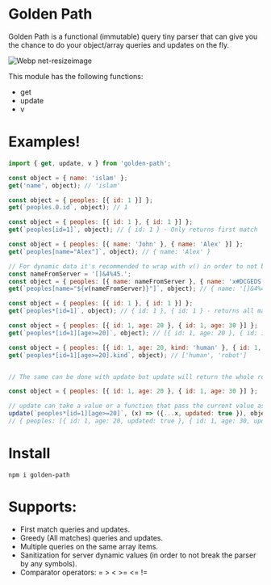 # Golden Path

Golden Path is a functional (immutable) query tiny parser that can give you the chance to do your object/array queries and updates on the fly.

![Webp net-resizeimage](https://user-images.githubusercontent.com/7091543/90341365-bd16c380-e007-11ea-8f7a-d5024917d8ee.png)

This module has the following functions:
  - get
  - update
  - v

# Examples!

```js
import { get, update, v } from 'golden-path';

const object = { name: 'islam' };
get('name', object); // 'islam'

const object = { peoples: [{ id: 1 }] };
get(`peoples.0.id`, object); // 1

const object = { peoples: [{ id: 1 }, { id: 1 }] };
get(`peoples[id=1]`, object); // { id: 1 } - Only returns first match

const object = { peoples: [{ name: 'John' }, { name: 'Alex' }] };
get(`peoples[name="Alex"]`, object); // { name: 'Alex' }

// For dynamic data it's recommended to wrap with v() in order to not break the parser.
const nameFromServer = '[]&4%45.';
const object = { peoples: [{ name: nameFromServer }, { name: 'x#DCGEDS' }] };
get(`peoples[name="${v(nameFromServer)}"]`, object); // { name: '[]&4%45.' }

const object = { peoples: [{ id: 1 }, { id: 1 }] };
get(`peoples*[id=1]`, object); // { id: 1 }, { id: 1 } - returns all matches

const object = { peoples: [{ id: 1, age: 20 }, { id: 1, age: 30 }] };
get(`peoples*[id=1][age>=20]`, object); // [{ id: 1, age: 20 }, { id: 1, age: 30 }]

const object = { peoples: [{ id: 1, age: 20, kind: 'human' }, { id: 1, age: 30, kind: 'robot' }] };
get(`peoples*[id=1][age>=20].kind`, object); // ['human', 'robot']


// The same can be done with update but update will return the whole root object after being updated.

const object = { peoples: [{ id: 1, age: 20 }, { id: 1, age: 30 }] };

// update can take a value or a function that pass the current value as well!
update(`peoples*[id=1][age>=20]`, (x) => ({...x, updated: true }), object);
// { peoples: [{ id: 1, age: 20, updated: true }, { id: 1, age: 30, updated: true }] }
```

# Install

```
npm i golden-path
```

# Supports:
  - First match queries and updates.
  - Greedy (All matches) queries and updates.
  - Multiple queries on the same array items.
  - Sanitization for server dynamic values (in order to not break the parser by any symbols).
  - Comparator operators: = > < >= <= !=
